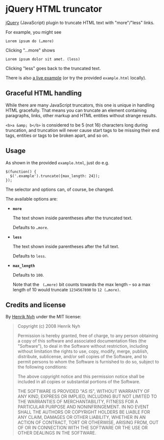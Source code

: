 # jQuery HTML truncator

[jQuery](http://jquery.com/) (JavaScript) plugin to truncate HTML text with "more"/"less" links.

For example, you might see

    Lorem ipsum do (…more)
    
Clicking "…more" shows

    Lorem ipsum dolor sit amet. (less)
    
Clicking "less" goes back to the truncated text.

There is also [a live example](http://henrik.nyh.se/examples/truncator/) (or try the provided `example.html` locally).

## Graceful HTML handling

While there are many JavaScript truncators, this one is unique in handling HTML gracefully. That means you can truncate an element containing paragraphs, links, other markup and HTML entities without strange results.

`<b>a &amp; b</b>` is considered to be 5 (not 16) characters long during truncation, and truncation will never cause start tags to be missing their end tags, entities or tags to be broken apart, and so on.


## Usage

As shown in the provided `example.html`, just do e.g.

    $(function() {
      $('.example').truncate({max_length: 24});
    });
    
The selector and options can, of course, be changed.

The available options are:


 * **`more`**

   The text shown inside parentheses after the truncated text.
 
   Defaults to `…more`.


 * **`less`**

   The text shown inside parentheses after the full text.

   Defaults to `less`.


 * **`max_length`**

   Defaults to `100`.
   
   Note that the ` (…more)` bit counts towards the max length – so a max length of 10 would truncate `1234567890` to `12 (…more)`.

## Credits and license

By [Henrik Nyh](http://henrik.nyh.se/) under the MIT license:

>  Copyright (c) 2008 Henrik Nyh
>
>  Permission is hereby granted, free of charge, to any person obtaining a copy
>  of this software and associated documentation files (the "Software"), to deal
>  in the Software without restriction, including without limitation the rights
>  to use, copy, modify, merge, publish, distribute, sublicense, and/or sell
>  copies of the Software, and to permit persons to whom the Software is
>  furnished to do so, subject to the following conditions:
>
>  The above copyright notice and this permission notice shall be included in
>  all copies or substantial portions of the Software.
>
>  THE SOFTWARE IS PROVIDED "AS IS", WITHOUT WARRANTY OF ANY KIND, EXPRESS OR
>  IMPLIED, INCLUDING BUT NOT LIMITED TO THE WARRANTIES OF MERCHANTABILITY,
>  FITNESS FOR A PARTICULAR PURPOSE AND NONINFRINGEMENT. IN NO EVENT SHALL THE
>  AUTHORS OR COPYRIGHT HOLDERS BE LIABLE FOR ANY CLAIM, DAMAGES OR OTHER
>  LIABILITY, WHETHER IN AN ACTION OF CONTRACT, TORT OR OTHERWISE, ARISING FROM,
>  OUT OF OR IN CONNECTION WITH THE SOFTWARE OR THE USE OR OTHER DEALINGS IN
>  THE SOFTWARE.
